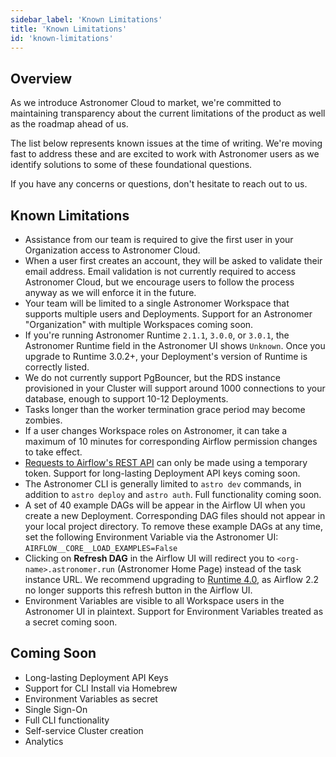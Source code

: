 ```yaml
---
sidebar_label: 'Known Limitations'
title: 'Known Limitations'
id: 'known-limitations'
---
```


## Overview

As we introduce Astronomer Cloud to market, we're committed to maintaining transparency about the current limitations of the product as well as the roadmap ahead of us.

The list below represents known issues at the time of writing. We're moving fast to address these and are excited to work with Astronomer users as we identify solutions to some of these foundational questions.

If you have any concerns or questions, don't hesitate to reach out to us.

## Known Limitations

- Assistance from our team is required to give the first user in your Organization access to Astronomer Cloud.
- When a user first creates an account, they will be asked to validate their email address. Email validation is not currently required to access Astronomer Cloud, but we encourage users to follow the process anyway as we will enforce it in the future.
- Your team will be limited to a single Astronomer Workspace that supports multiple users and Deployments. Support for an Astronomer "Organization" with multiple Workspaces coming soon.
- If you're running Astronomer Runtime `2.1.1`, `3.0.0`, or `3.0.1`, the Astronomer Runtime field in the Astronomer UI shows `Unknown`. Once you upgrade to Runtime 3.0.2+, your Deployment's version of Runtime is correctly listed.
- We do not currently support PgBouncer, but the RDS instance provisioned in your Cluster will support around 1000 connections to your database, enough to support 10-12 Deployments.
- Tasks longer than the worker termination grace period may become zombies.
- If a user changes Workspace roles on Astronomer, it can take a maximum of 10 minutes for corresponding Airflow permission changes to take effect.
- [Requests to Airflow's REST API](airflow-api) can only be made using a temporary token. Support for long-lasting Deployment API keys coming soon.
- The Astronomer CLI is generally limited to `astro dev` commands, in addition to `astro deploy` and `astro auth`. Full functionality coming soon.
- A set of 40 example DAGs will be appear in the Airflow UI when you create a new Deployment. Corresponding DAG files should not appear in your local project directory. To remove these example DAGs at any time, set the following Environment Variable via the Astronomer UI: `AIRFLOW__CORE__LOAD_EXAMPLES=False`
- Clicking on **Refresh DAG** in the Airflow UI will redirect you to `<org-name>.astronomer.run` (Astronomer Home Page) instead of the task instance URL. We recommend upgrading to [Runtime 4.0](runtime-release-notes#astronomer-runtime-400), as Airflow 2.2 no longer supports this refresh button in the Airflow UI.
- Environment Variables are visible to all Workspace users in the Astronomer UI in plaintext. Support for Environment Variables treated as a secret coming soon.

## Coming Soon

- Long-lasting Deployment API Keys
- Support for CLI Install via Homebrew
- Environment Variables as secret
- Single Sign-On
- Full CLI functionality
- Self-service Cluster creation
- Analytics
